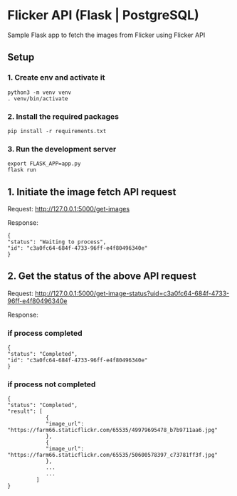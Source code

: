 # Flicker API (Flask | PostgreSQL)
Sample Flask app to fetch the images from Flicker using Flicker API

## Setup
### 1. Create env and activate it
```
python3 -m venv venv 
. venv/bin/activate
```
### 2. Install the required packages
```
pip install -r requirements.txt
```

### 3. Run the development server
```
export FLASK_APP=app.py
flask run
```

## 1. Initiate the image fetch API request
Request: http://127.0.0.1:5000/get-images

Response: 
```
{
"status": "Waiting to process",
"id": "c3a0fc64-684f-4733-96ff-e4f80496340e"
} 
```
## 2. Get the status of the above API request
Request: http://127.0.0.1:5000/get-image-status?uid=c3a0fc64-684f-4733-96ff-e4f80496340e

Response: 
### if process completed

```
{
"status": "Completed",
"id": "c3a0fc64-684f-4733-96ff-e4f80496340e"
} 
```

### if process not completed

```
{
"status": "Completed",
"result": [
            {
            "image_url": "https://farm66.staticflickr.com/65535/49979695478_b7b9711aa6.jpg"
            },
            {
            "image_url": "https://farm66.staticflickr.com/65535/50600578397_c73781ff3f.jpg"
            },
            ...
            ...
         ]
} 
```

